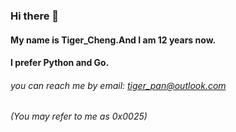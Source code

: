 ### Hi there 👋
#### My name is Tiger_Cheng.And I am 12 years now.
#### I prefer Python and Go.
###### you can reach me by email: tiger_pan@outlook.com
###### (You may refer to me as 0x0025)

<!--
**0x002500/0x002500** is a ✨ _special_ ✨ repository because its `README.md` (this file) appears on your GitHub profile.

Here are some ideas to get you started:

- 🔭 I’m currently working on ...
- 🌱 I’m currently learning ...
- 👯 I’m looking to collaborate on ...
- 🤔 I’m looking for help with ...
- 💬 Ask me about ...
- 📫 How to reach me: ...
- 😄 Pronouns: ...
- ⚡ Fun fact: ...
-->
